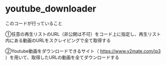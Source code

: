 # youtube_downloader
このコードが行っていること

①任意の再生リストのURL（非公開は不可）をコード上に指定し、再生リスト内にある動画のURLをスクレイピングで全て取得する

②Youtube動画をダウンロードできるサイト（ https://www.y2mate.com/jp3 ）を用いて、取得したURLの動画を全てダウンロードする
